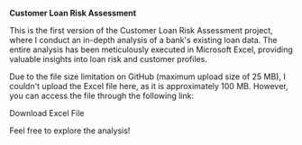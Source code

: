 **Customer Loan Risk Assessment**

This is the first version of the Customer Loan Risk Assessment project, where I conduct an in-depth analysis of a bank's existing loan data. The entire analysis has been meticulously executed in Microsoft Excel, providing valuable insights into loan risk and customer profiles.

Due to the file size limitation on GitHub (maximum upload size of 25 MB), I couldn't upload the Excel file here, as it is approximately 100 MB. However, you can access the file through the following link:

Download Excel File

Feel free to explore the analysis!
